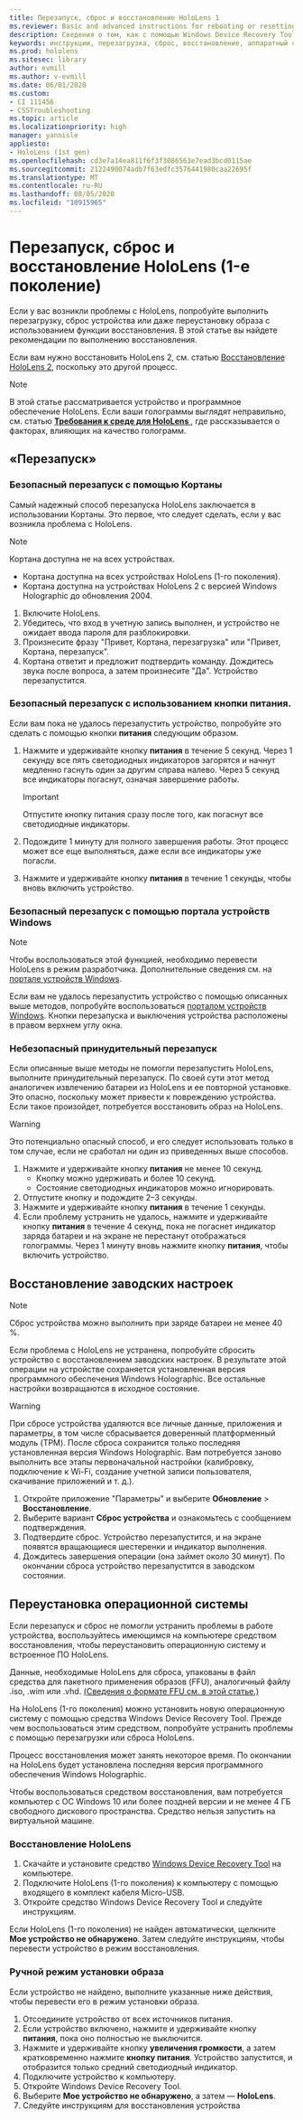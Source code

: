 ```yaml
---
title: Перезапуск, сброс и восстановление HoloLens 1
ms.reviewer: Basic and advanced instructions for rebooting or resetting your HoloLens.
description: Сведения о том, как с помощью Windows Device Recovery Tool восстановить образ на устройство HoloLens первого поколения.
keywords: инструкции, перезагрузка, сброс, восстановление, аппаратный сброс, программный сброс, включение и выключение питания, HoloLens, завершение работы, wdrt, windows device recovery tool
ms.prod: hololens
ms.sitesec: library
author: evmill
ms.author: v-evmill
ms.date: 06/01/2020
ms.custom:
- CI 111456
- CSSTroubleshooting
ms.topic: article
ms.localizationpriority: high
manager: yannisle
appliesto:
- HoloLens (1st gen)
ms.openlocfilehash: cd3e7a14ea811f6f3f3086563e7ead3bcd0115ae
ms.sourcegitcommit: 2122490074adb7f63edfc3576441980caa22695f
ms.translationtype: MT
ms.contentlocale: ru-RU
ms.lasthandoff: 08/05/2020
ms.locfileid: "10915965"
---
```

# Перезапуск, сброс и восстановление HoloLens (1-е поколение)

Если у вас возникли проблемы с HoloLens, попробуйте выполнить перезагрузку, сброс устройства или даже переустановку образа с использованием функции восстановления. В этой статье вы найдете рекомендации по выполнению восстановления.

Если вам нужно восстановить HoloLens 2, см. статью [Восстановление HoloLens 2](https://docs.microsoft.com/hololens/hololens-recovery), поскольку это другой процесс.

> [!NOTE]
> В этой статье рассматривается устройство и программное обеспечение HoloLens. Если ваши голограммы выглядят неправильно, см. статью **[Требования к среде для HoloLens ](hololens-environment-considerations.md)**, где рассказывается о факторах, влияющих на качество голограмм.

## «Перезапуск»

### Безопасный перезапуск с помощью Кортаны

Самый надежный способ перезапуска HoloLens заключается в использовании Кортаны. Это первое, что следует сделать, если у вас возникла проблема с HoloLens.

> [!NOTE] 
> Кортана доступна не на всех устройствах.
> - Кортана доступна на всех устройствах HoloLens (1-го поколения). 
> - Кортана доступна на устройствах HoloLens 2 с версией Windows Holographic до обновления 2004.

1. Включите HoloLens.
1. Убедитесь, что вход в учетную запись выполнен, и устройство не ожидает ввода пароля для разблокировки.
2. Произнесите фразу "Привет, Кортана, перезагрузка" или "Привет, Кортана, перезапуск".
3. Кортана ответит и предложит подтвердить команду. Дождитесь звука после вопроса, а затем произнесите "Да". Устройство перезапустится.

### Безопасный перезапуск с использованием кнопки питания.

Если вам пока не удалось перезапустить устройство, попробуйте это сделать с помощью кнопки **питания** следующим образом.

1. Нажмите и удерживайте кнопку **питания** в течение 5 секунд. Через 1 секунду все пять светодиодных индикаторов загорятся и начнут медленно гаснуть один за другим справа налево. Через 5 секунд все индикаторы погаснут, означая завершение работы.
      
   > [!IMPORTANT]
   > Отпустите кнопку питания сразу после того, как погаснут все светодиодные индикаторы.
1. Подождите 1 минуту для полного завершения работы. Этот процесс может все еще выполняться, даже если все индикаторы уже погасли.
2. Нажмите и удерживайте кнопку **питания** в течение 1 секунды, чтобы вновь включить устройство.

### Безопасный перезапуск с помощью портала устройств Windows

> [!NOTE]
> Чтобы воспользоваться этой функцией, необходимо перевести HoloLens в режим разработчика. Дополнительные сведения см. на [портале устройств Windows](https://docs.microsoft.com/windows/mixed-reality/using-the-windows-device-portal).

Если вам не удалось перезапустить устройство с помощью описанных выше методов, попробуйте воспользоваться [порталом устройств Windows](https://docs.microsoft.com/windows/mixed-reality/using-the-windows-device-portal). Кнопки перезапуска и выключения устройства расположены в правом верхнем углу окна.

### Небезопасный принудительный перезапуск

Если описанные выше методы не помогли перезапустить HoloLens, выполните принудительный перезапуск. По своей сути этот метод аналогичен извлечению батареи из HoloLens и ее повторной установке. Это опасно, поскольку может привести к повреждению устройства. Если такое произойдет, потребуется восстановить образ на HoloLens.  

> [!WARNING]
> Это потенциально опасный способ, и его следует использовать только в том случае, если не сработал ни один из приведенных выше способов.

1. Нажмите и удерживайте кнопку **питания** не менее 10 секунд.
   - Кнопку можно удерживать и более 10 секунд.
   - Состояние светодиодных индикаторов можно игнорировать.
1. Отпустите кнопку и подождите 2–3 секунды.
1. Нажмите и удерживайте кнопку **питания** в течение 1 секунды.
1. Если проблему устранить не удалось, нажмите и удерживайте кнопку **питания** в течение 4 секунд, пока не погаснет индикатор заряда батареи и на экране не перестанут отображаться голограммы. Через 1 минуту вновь нажмите кнопку **питания**, чтобы включить устройство.

## Восстановление заводских настроек

> [!NOTE]
> Сброс устройства можно выполнить при заряде батареи не менее 40 %.

Если проблема с HoloLens не устранена, попробуйте сбросить устройство с восстановлением заводских настроек. В результате этой операции на устройстве сохраняется установленная версия программного обеспечения Windows Holographic. Все остальные настройки возвращаются в исходное состояние.

>[!WARNING]
> При сбросе устройства удаляются все личные данные, приложения и параметры, в том числе сбрасывается доверенный платформенный модуль (TPM). После сброса сохранится только последняя установленная версия Windows Holographic. Вам потребуется заново выполнить все этапы первоначальной настройки (калибровку, подключение к Wi-Fi, создание учетной записи пользователя, скачивание приложений и т. д.).

1. Откройте приложение "Параметры" и выберите **Обновление** > **Восстановление**.
1. Выберите вариант **Сброс устройства** и ознакомьтесь с сообщением подтверждения.
1. Подтвердите сброс. Устройство перезапустится, и на экране появятся вращающиеся шестеренки и индикатор выполнения.
1. Дождитесь завершения операции (она займет около 30 минут). По окончании сброса устройство перезапустится в заводском состоянии.

## Переустановка операционной системы

Если перезапуск и сброс не помогли устранить проблемы в работе устройства, воспользуйтесь имеющимся на компьютере средством восстановления, чтобы переустановить операционную систему и встроенное ПО HoloLens.  

Данные, необходимые HoloLens для сброса, упакованы в файл средства для пакетного применения образов (FFU), аналогичный файлу .iso, .wim или .vhd. [(Сведения о формате FFU см. в этой статье.)](https://docs.microsoft.com/windows-hardware/manufacture/desktop/wim-vs-ffu-image-file-formats)

На HoloLens (1-го поколения) можно установить новую операционную систему с помощью средства Windows Device Recovery Tool. Прежде чем воспользоваться этим средством, попробуйте устранить проблемы с помощью перезагрузки или сброса HoloLens.

Процесс восстановления может занять некоторое время. По окончании на HoloLens будет установлена последняя версия программного обеспечения Windows Holographic.

Чтобы воспользоваться средством восстановления, вам потребуется компьютер с ОС Windows 10 или более поздней версии и не менее 4 ГБ свободного дискового пространства. Средство нельзя запустить на виртуальной машине.

### Восстановление HoloLens

1. Скачайте и установите средство [Windows Device Recovery Tool](https://support.microsoft.com/help/12379/windows-10-mobile-device-recovery-tool-faq) на компьютере.
1. Подключите HoloLens (1-го поколения) к компьютеру с помощью входящего в комплект кабеля Micro-USB.
1. Откройте средство Windows Device Recovery Tool и следуйте инструкциям.

Если HoloLens (1-го поколения) не найден автоматически, щелкните **Мое устройство не обнаружено**. Затем следуйте инструкциям, чтобы перевести устройство в режим восстановления.

### Ручной режим установки образа

Если устройство не найдено, выполните указанные ниже действия, чтобы перевести его в режим установки образа.

1. Отсоедините устройство от всех источников питания.
1. Если устройство включено, нажмите и удерживайте кнопку **питания**, пока оно полностью не выключится.
2. Нажмите и удерживайте кнопку **увеличения громкости**, а затем кратковременно нажмите **кнопку питания**. Устройство запустится, и отобразится только средний светодиодный индикатор.
3. Подключите устройство к компьютеру.
4. Откройте Windows Device Recovery Tool.
5. Выберите **Мое устройство не обнаружено**, а затем — **HoloLens**. 
6. Следуйте инструкциям для восстановления устройства
